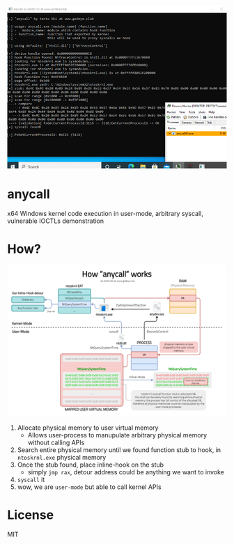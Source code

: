 <p align="center">
<img src="image.png">
</p>

# anycall
x64 Windows kernel code execution in user-mode, arbitrary syscall, vulnerable IOCTLs demonstration

# How?

<p align="center">
<img src="how.png">
</p>

1. Allocate physical memory to user virtual memory
	- Allows user-process to manupulate arbitrary physical memory without calling APIs
2. Search entire physical memory until we found function stub to hook, in `ntoskrnl.exe` physical memory
3. Once the stub found, place inline-hook on the stub
	- simply `jmp rax`, detour address could be anything we want to invoke
4. `syscall` it
5. wow, we are `user-mode` but able to call kernel APIs

# License

MIT